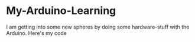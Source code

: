 # My-Arduino-Learning
I am getting into some new spheres by doing some hardware-stuff with the Arduino. Here's my code
